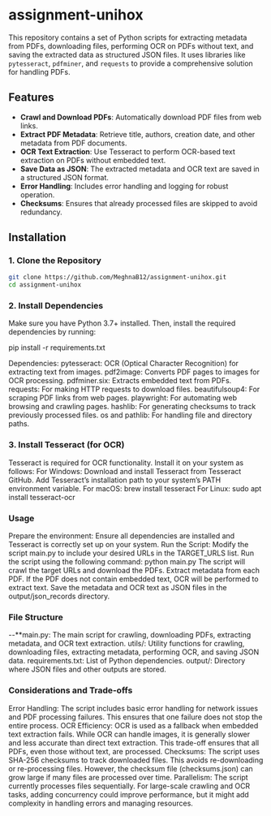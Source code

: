 # assignment-unihox

This repository contains a set of Python scripts for extracting metadata from PDFs, downloading files, performing OCR on PDFs without text, and saving the extracted data as structured JSON files. It uses libraries like `pytesseract`, `pdfminer`, and `requests` to provide a comprehensive solution for handling PDFs.

## Features

- **Crawl and Download PDFs**: Automatically download PDF files from web links.
- **Extract PDF Metadata**: Retrieve title, authors, creation date, and other metadata from PDF documents.
- **OCR Text Extraction**: Use Tesseract to perform OCR-based text extraction on PDFs without embedded text.
- **Save Data as JSON**: The extracted metadata and OCR text are saved in a structured JSON format.
- **Error Handling**: Includes error handling and logging for robust operation.
- **Checksums**: Ensures that already processed files are skipped to avoid redundancy.

## Installation

### 1. Clone the Repository

```bash
git clone https://github.com/MeghnaB12/assignment-unihox.git
cd assignment-unihox
```
### 2. Install Dependencies
Make sure you have Python 3.7+ installed. Then, install the required dependencies by running:

pip install -r requirements.txt

Dependencies:
pytesseract: OCR (Optical Character Recognition) for extracting text from images.
pdf2image: Converts PDF pages to images for OCR processing.
pdfminer.six: Extracts embedded text from PDFs.
requests: For making HTTP requests to download files.
beautifulsoup4: For scraping PDF links from web pages.
playwright: For automating web browsing and crawling pages.
hashlib: For generating checksums to track previously processed files.
os and pathlib: For handling file and directory paths.

### 3. Install Tesseract (for OCR)
Tesseract is required for OCR functionality. Install it on your system as follows:
For Windows:
Download and install Tesseract from Tesseract GitHub.
Add Tesseract’s installation path to your system’s PATH environment variable.
For macOS:
brew install tesseract
For Linux:
sudo apt install tesseract-ocr

### Usage

Prepare the environment: Ensure all dependencies are installed and Tesseract is correctly set up on your system.
Run the Script: Modify the script main.py to include your desired URLs in the TARGET_URLS list.
Run the script using the following command: python main.py
The script will crawl the target URLs and download the PDFs.
Extract metadata from each PDF.
If the PDF does not contain embedded text, OCR will be performed to extract text.
Save the metadata and OCR text as JSON files in the output/json_records directory.

### File Structure

--**main.py: The main script for crawling, downloading PDFs, extracting metadata, and OCR text extraction.
utils/: Utility functions for crawling, downloading files, extracting metadata, performing OCR, and saving JSON data.
requirements.txt: List of Python dependencies.
output/: Directory where JSON files and other outputs are stored.

### Considerations and Trade-offs

Error Handling: The script includes basic error handling for network issues and PDF processing failures. This ensures that one failure does not stop the entire process.
OCR Efficiency: OCR is used as a fallback when embedded text extraction fails. While OCR can handle images, it is generally slower and less accurate than direct text extraction. This trade-off ensures that all PDFs, even those without text, are processed.
Checksums: The script uses SHA-256 checksums to track downloaded files. This avoids re-downloading or re-processing files. However, the checksum file (checksums.json) can grow large if many files are processed over time.
Parallelism: The script currently processes files sequentially. For large-scale crawling and OCR tasks, adding concurrency could improve performance, but it might add complexity in handling errors and managing resources.


